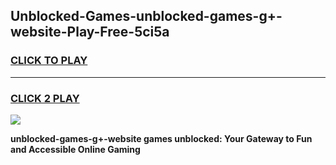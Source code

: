
## Unblocked-Games-unblocked-games-g+-website-Play-Free-5ci5a
<h3>
<a href="https://premium76.site?title=unblocked-games-g+-website&ref=09A">CLICK TO PLAY</a></h3>
<hr>

<h3>
<a href="https://premium76.site?title=unblocked-games-g+-website&ref=09A">CLICK 2 PLAY</a>
  
</h3>

<a href="https://premium76.site?title=unblocked-games-g+-website&ref=09A"><img src="https://clearcache.store/games.png"></a>


**unblocked-games-g+-website games unblocked: Your Gateway to Fun and Accessible Online Gaming**
